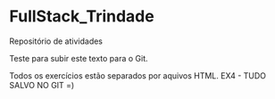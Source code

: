 # FullStack_Trindade
Repositório de atividades 

Teste para subir este texto para o Git.

Todos os exercícios estão separados por aquivos HTML.
EX4 - TUDO SALVO NO GIT =)